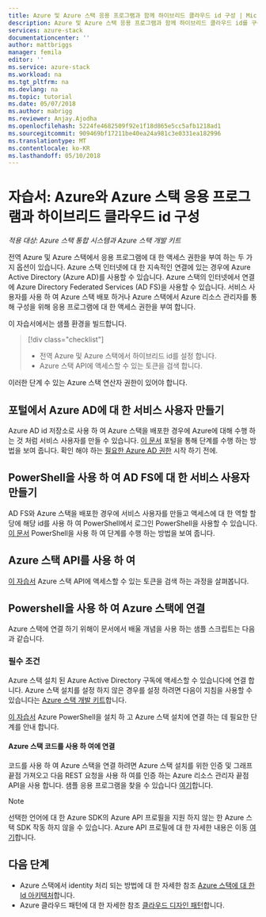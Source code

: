 ```yaml
---
title: Azure 및 Azure 스택 응용 프로그램과 함께 하이브리드 클라우드 id 구성 | Microsoft Docs
description: Azure 및 Azure 스택 응용 프로그램과 함께 하이브리드 클라우드 id를 구성 하는 방법에 알아봅니다.
services: azure-stack
documentationcenter: ''
author: mattbriggs
manager: femila
editor: ''
ms.service: azure-stack
ms.workload: na
ms.tgt_pltfrm: na
ms.devlang: na
ms.topic: tutorial
ms.date: 05/07/2018
ms.author: mabrigg
ms.reviewer: Anjay.Ajodha
ms.openlocfilehash: 5224fe4682509f92e1f18d865e5cc5afb1218ad1
ms.sourcegitcommit: 909469bf17211be40ea24a981c3e0331ea182996
ms.translationtype: MT
ms.contentlocale: ko-KR
ms.lasthandoff: 05/10/2018
---
```

# <a name="tutorial-configure-hybrid-cloud-identity-with-azure-and-azure-stack-applications"></a>자습서: Azure와 Azure 스택 응용 프로그램과 하이브리드 클라우드 id 구성

*적용 대상: Azure 스택 통합 시스템과 Azure 스택 개발 키트*

전역 Azure 및 Azure 스택에서 응용 프로그램에 대 한 액세스 권한을 부여 하는 두 가지 옵션이 있습니다. Azure 스택 인터넷에 대 한 지속적인 연결에 있는 경우에 Azure Active Directory (Azure AD)를 사용할 수 있습니다. Azure 스택의 인터넷에서 연결에 Azure Directory Federated Services (AD FS)을 사용할 수 있습니다. 서비스 사용자를 사용 하 여 Azure 스택 배포 하거나 Azure 스택에서 Azure 리소스 관리자를 통해 구성을 위해 응용 프로그램에 대 한 액세스 권한을 부여 합니다. 

이 자습서에서는 샘플 환경을 빌드합니다.

> [!div class="checklist"]
> * 전역 Azure 및 Azure 스택에서 하이브리드 id를 설정 합니다.
> * Azure 스택 API에 액세스할 수 있는 토큰을 검색 합니다.

이러한 단계 수 있는 Azure 스택 연산자 권한이 있어야 합니다.

## <a name="create-a-service-principal-for-azure-ad-in-the-portal"></a>포털에서 Azure AD에 대 한 서비스 사용자 만들기

Azure AD id 저장소로 사용 하 여 Azure 스택을 배포한 경우에 Azure에 대해 수행 하는 것 처럼 서비스 사용자를 만들 수 있습니다. [이 문서](https://docs.microsoft.com/en-us/azure/azure-stack/user/azure-stack-create-service-principals#create-service-principal-for-azure-ad) 포털을 통해 단계를 수행 하는 방법을 보여 줍니다. 확인 해야 하는 [필요한 Azure AD 권한](https://docs.microsoft.com/en-us/azure/azure-resource-manager/resource-group-create-service-principal-portal#required-permissions) 시작 하기 전에.

## <a name="create-a-service-principal-for-ad-fs-using-powershell"></a>PowerShell을 사용 하 여 AD FS에 대 한 서비스 사용자 만들기

AD FS와 Azure 스택을 배포한 경우에 서비스 사용자를 만들고 액세스에 대 한 역할 할당에 해당 id를 사용 하 여 PowerShell에서 로그인 PowerShell을 사용할 수 있습니다. [이 문서](https://docs.microsoft.com/en-us/azure/azure-stack/user/azure-stack-create-service-principals#create-service-principal-for-ad-fs) PowerShell을 사용 하 여 단계를 수행 하는 방법을 보여 줍니다.

## <a name="using-the-azure-stack-api"></a>Azure 스택 API를 사용 하 여

[이 자습서](https://docs.microsoft.com/en-us/azure/azure-stack/user/azure-stack-rest-api-use) Azure 스택 API에 액세스할 수 있는 토큰을 검색 하는 과정을 살펴봅니다.

## <a name="connect-to-azure-stack-using-powershell"></a>Powershell을 사용 하 여 Azure 스택에 연결

Azure 스택에 연결 하기 위해이 문서에서 배울 개념을 사용 하는 샘플 스크립트는 다음과 같습니다.

### <a name="prerequisites"></a>필수 조건

Azure 스택 설치 된 Azure Active Directory 구독에 액세스할 수 있습니다에 연결 합니다. Azure 스택 설치를 설정 하지 않은 경우를 설정 하려면 다음이 지침을 사용할 수 있습니다는 [Azure 스택 개발 키트](https://docs.microsoft.com/en-us/azure/azure-stack/asdk/asdk-deploy)합니다.

[이 자습서](https://docs.microsoft.com/en-us/azure/azure-stack/azure-stack-powershell-configure-quickstart) Azure PowerShell을 설치 하 고 Azure 스택 설치에 연결 하는 데 필요한 단계를 안내 합니다.

#### <a name="connect-to-azure-stack-using-code"></a>Azure 스택 코드를 사용 하 여에 연결

코드를 사용 하 여 Azure 스택을 연결 하려면 Azure 스택 설치를 위한 인증 및 그래프 끝점 가져오고 다음 REST 요청을 사용 하 여를 인증 하는 Azure 리소스 관리자 끝점 API을 사용 합니다. 샘플 응용 프로그램을 찾을 수 있습니다 [여기](https://github.com/shriramnat/HybridARMApplication)합니다.

> [!Note]  
선택한 언어에 대 한 Azure SDK의 Azure API 프로필을 지원 하지 않는 한 Azure 스택 SDK 작동 하지 않을 수 있습니다. Azure API 프로필에 대 한 자세한 내용은 이동 [여기](https://docs.microsoft.com/da-dk/azure/azure-stack/user/azure-stack-version-profiles)합니다.

## <a name="next-steps"></a>다음 단계

 - Azure 스택에서 identity 처리 되는 방법에 대 한 자세한 참조 [Azure 스택에 대 한 Id 아키텍처](https://docs.microsoft.com/azure/azure-stack/azure-stack-identity-architecture)합니다.  
 - Azure 클라우드 패턴에 대 한 자세한 참조 [클라우드 디자인 패턴](https://docs.microsoft.com/azure/architecture/patterns)합니다.

